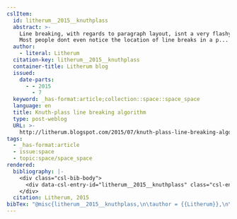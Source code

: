 ```yaml
---
cslItem:
  id: litherum__2015__knuthplass
  abstract: >-
    Line breaking, with regards to paragraph layout, isnt a very flashy topic.
    Most people dont even notice the location of line breaks in a p...
  author:
    - literal: Litherum
  citation-key: litherum__2015__knuthplass
  container-title: Litherum blog
  issued:
    date-parts:
      - - 2015
        - 7
  keyword: _has-format:article;collection::space::space_space
  language: en
  title: Knuth-plass line breaking algorithm
  type: post-weblog
  URL: >-
    http://litherum.blogspot.com/2015/07/knuth-plass-line-breaking-algorithm.html
tags:
  - _has-format:article
  - issue:space
  - topic:space/space_space
rendered:
  bibliography: |-
    <div class="csl-bib-body">
      <div data-csl-entry-id="litherum__2015__knuthplass" class="csl-entry">Litherum 2015 “Knuth-plass line breaking algorithm,” <i>Litherum blog</i>, July. Available at: <a href='http://litherum.blogspot.com/2015/07/knuth-plass-line-breaking-algorithm.html.'>http://litherum.blogspot.com/2015/07/knuth-plass-line-breaking-algorithm.html.</a></div>
    </div>
  citation: Litherum, 2015
bibTex: "@misc{litherum__2015__knuthplass,\n\tauthor = {{Litherum}},\n\tyear = {2015},\n\tmonth = {7},\n\ttitle = {Knuth-plass line breaking algorithm},\n\thowpublished = {http://litherum.blogspot.com/2015/07/knuth-plass-line-breaking-algorithm.html},\n}\n\n"
---
```

